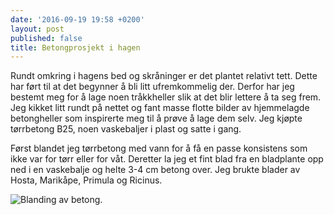 ```yaml
---
date: '2016-09-19 19:58 +0200'
layout: post
published: false
title: Betongprosjekt i hagen
---
```


Rundt omkring i hagens bed og skråninger er det plantet relativt tett. Dette har ført til at det begynner å bli litt ufremkommelig der. Derfor har jeg bestemt meg for å lage noen tråkkheller slik at det blir lettere å ta seg frem. Jeg kikket litt rundt på nettet og fant masse flotte bilder av hjemmelagde betongheller som inspirerte meg til å prøve å lage dem selv. Jeg kjøpte tørrbetong B25, noen vaskebaljer i plast og satte i gang.

Først blandet jeg tørrbetong med vann for å få en passe konsistens som ikke var for tørr eller for våt. Deretter la jeg et fint blad fra en bladplante opp ned i en vaskebalje og helte 3-4 cm betong over. Jeg brukte blader av Hosta, Marikåpe, Primula og Ricinus. 

![Blanding av betong.]({{site.baseurl}}/assets/img/Blanding%20av%20betong.JPG)


